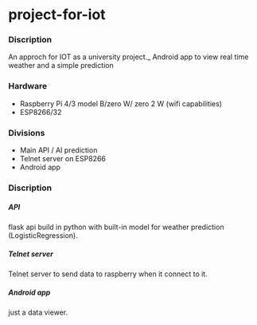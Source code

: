 # project-for-iot

### Discription
An approch for IOT as a university project._
Android app to view real time weather and a simple prediction

### Hardware
  
  - Raspberry Pi 4/3 model B/zero W/ zero 2 W (wifi capabilities)
  - ESP8266/32


### Divisions

  - Main API / AI prediction
  - Telnet server on ESP8266 
  - Android app


### Discription

##### API

flask api build in python with built-in model for weather prediction (LogisticRegression).

##### Telnet server

Telnet server to send data to raspberry when it connect to it.

##### Android app 

just a data viewer.

